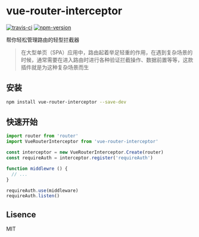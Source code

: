# vue-router-interceptor

[![travis-ci](https://travis-ci.org/dlhandsome/vue-router-interceptor.svg?branch=master)](https://www.travis-ci.org/dlhandsome/vue-router-interceptor)
[![npm-version](https://img.shields.io/npm/v/vue-router-interceptor.svg)](https://www.npmjs.com/package/we-cropper)

帮你轻松管理路由的轻型拦截器

> 在大型单页（SPA）应用中，路由起着举足轻重的作用，在遇到复杂场景的时候，通常需要在进入路由时进行各种验证拦截操作、数据前置等等，这款插件就是为这种复杂场景而生

## 安装

```bash
npm install vue-router-interceptor --save-dev
```

## 快速开始

```javascript
import router from 'router'
import VueRouterInterceptor from 'vue-router-interceptor'

const interceptor = new VueRouterInterceptor.Create(router)
const requireAuth = interceptor.register('requireAuth')

function middlewre () {
  // ...
}

requireAuth.use(middleware)
requireAuth.listen()
```

## Lisence

MIT
